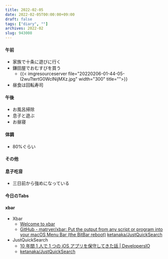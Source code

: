 ```yaml
---
title: 2022-02-05
date: 2022-02-05T00:00:00+09:00
draft: false
tags: ["diary", ""]
archives: 2022-02
slug: 943008
---
```

#### 午前
- 家族で十条に遊びに行く
- 鎌田屋でおむすびを買う
  - {{< imgresourceserver file="20220206-01-44-05-l2wuTtertG0WclNijMXz.jpg" width="300" title="">}}
- 昼食は回転寿司
#### 午後
- お風呂掃除
- 息子と遊ぶ
- お昼寝
#### 体調
- 80%ぐらい
#### その他
#### 息子吃音
- 三日前から強めになっている
#### 今日のTabs
#### xbar
- Xbar
  - [Welcome to xbar](https://xbarapp.com/)
  - [GitHub - matryer/xbar: Put the output from any script or program into your macOS Menu Bar (the BitBar reboot)](https://github.com/matryer/xbar)
[ketanaka/JustQuickSearch](https://github.com/ketanaka/JustQuickSearch)
- JustQuickSearch
  - [10 年間 1 人で 1 つの iOS アプリを保守してきた話 | DevelopersIO](https://dev.classmethod.jp/articles/just-quick-search/)
  - [ketanaka/JustQuickSearch](https://github.com/ketanaka/JustQuickSearch)
